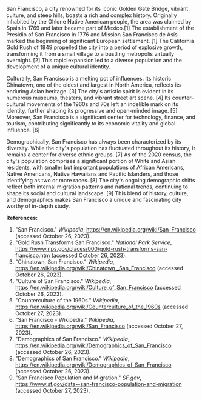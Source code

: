 San Francisco, a city renowned for its iconic Golden Gate Bridge, vibrant culture, and steep hills, boasts a rich and complex history. Originally inhabited by the Ohlone Native American people, the area was claimed by Spain in 1769 and later became part of Mexico.[1] The establishment of the Presidio of San Francisco in 1776 and Mission San Francisco de Asís marked the beginning of significant European settlement. [1] The California Gold Rush of 1849 propelled the city into a period of explosive growth, transforming it from a small village to a bustling metropolis virtually overnight. [2]  This rapid expansion led to a diverse population and the development of a unique cultural identity.

Culturally, San Francisco is a melting pot of influences.  Its historic Chinatown, one of the oldest and largest in North America, reflects its enduring Asian heritage. [3]  The city's artistic spirit is evident in its numerous museums, theaters, and vibrant street art scene. [4]  Its counter-cultural movements of the 1960s and 70s left an indelible mark on its identity, further shaping its progressive and open-minded image. [5]  Moreover, San Francisco is a significant center for technology, finance, and tourism, contributing significantly to its economic vitality and global influence. [6]

Demographically, San Francisco has always been characterized by its diversity.  While the city's population has fluctuated throughout its history, it remains a center for diverse ethnic groups.  [7] As of the 2020 census, the city's population comprises a significant portion of White and Asian residents, with smaller but important populations of African Americans, Native Americans, Native Hawaiians and Pacific Islanders, and those identifying as two or more races.  [8]  The city's ongoing demographic shifts reflect both internal migration patterns and national trends, continuing to shape its social and cultural landscape.  [9]  This blend of history, culture, and demographics makes San Francisco a unique and fascinating city worthy of in-depth study.


**References:**

1.  "San Francisco." *Wikipedia*, https://en.wikipedia.org/wiki/San_Francisco (accessed October 26, 2023).
2.  "Gold Rush Transforms San Francisco." *National Park Service*, https://www.nps.gov/places/000/gold-rush-transforms-san-francisco.htm (accessed October 26, 2023).
3.  "Chinatown, San Francisco." *Wikipedia*, https://en.wikipedia.org/wiki/Chinatown,_San_Francisco (accessed October 26, 2023).
4.  "Culture of San Francisco." *Wikipedia*, https://en.wikipedia.org/wiki/Culture_of_San_Francisco (accessed October 26, 2023).
5.  "Counterculture of the 1960s." *Wikipedia*, https://en.wikipedia.org/wiki/Counterculture_of_the_1960s (accessed October 27, 2023).
6.  "San Francisco - Wikipedia." *Wikipedia*, https://en.wikipedia.org/wiki/San_Francisco (accessed October 27, 2023).
7.  "Demographics of San Francisco." *Wikipedia*, https://en.wikipedia.org/wiki/Demographics_of_San_Francisco (accessed October 26, 2023).
8.  "Demographics of San Francisco." *Wikipedia*, https://en.wikipedia.org/wiki/Demographics_of_San_Francisco (accessed October 26, 2023).
9.  "San Francisco Population and Migration." *SF.gov*, https://www.sf.gov/data--san-francisco-population-and-migration (accessed October 27, 2023).

```